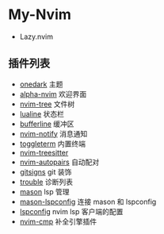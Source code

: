 # My-Nvim

- Lazy.nvim


## 插件列表

- [onedark](https://github.com/navarasu/onedark.nvim) 主题
- [alpha-nvim](https://github.com/goolord/alpha-nvim) 欢迎界面
- [nvim-tree](https://github.com/nvim-tree/nvim-tree.lua) 文件树
- [lualine](https://github.com/nvim-lualine/lualine.nvim) 状态栏
- [bufferline](https://github.com/akinsho/bufferline.nvim) 缓冲区
- [nvim-notify](https://github.com/rcarriga/nvim-notify) 消息通知
- [toggleterm](https://github.com/akinsho/toggleterm.nvim) 内置终端
- [nvim-treesitter](https://github.com/nvim-treesitter/nvim-treesitter)
- [nvim-autopairs](https://github.com/windwp/nvim-autopairs) 自动配对
- [gitsigns](https://github.com/lewis6991/gitsigns.nvim) git 装饰
- [trouble](https://github.com/folke/trouble.nvim) 诊断列表
- [mason](https://github.com/williamboman/mason.nvim) lsp 管理
- [mason-lspconfig](https://github.com/williamboman/mason-lspconfig.nvim) 连接 mason 和 lspconfig
- [lspconfig](https://github.com/neovim/nvim-lspconfig) nvim lsp 客户端的配置
- [nvim-cmp](https://github.com/hrsh7th/nvim-cmp) 补全引擎插件


